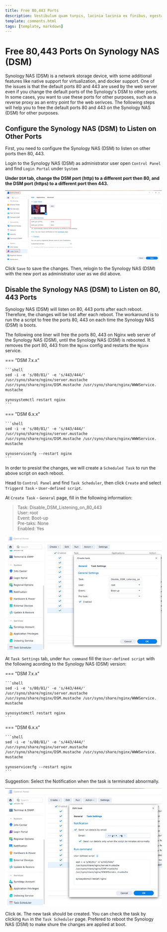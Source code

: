 ```yaml
---
title: Free 80,443 Ports
description: Vestibulum quam turpis, lacinia lacinia ex finibus, egestas malesuada nunc. Maecenas euismod neque rhoncus suscipit viverra. Nulla venenatis enim vel mauris ornare viverra.
template: comments.html
tags: [template, markdown]
---
```


# Free 80,443 Ports On Synology NAS (DSM)

Synology NAS (DSM) is a network storage device, with some additional features like native support for virtualization, and docker support.
One of the issues is that the default ports 80 and 443 are used by the web server even if you change the default ports of the Synology's DSM to other ports.
In some cases, you want to use these ports for other purposes, such as a reverse proxy as an entry point for the web serivces.
The following steps will help you to free the default ports 80 and 443 on the Synology NAS (DSM) for other purposes.

## Configure the Synology NAS (DSM) to Listen on Other Ports

First, you need to configure the Synology NAS (DSM) to listen on other ports then 80, 443.

Login to the Synology NAS (DSM) as administrator user open `Control Panel` and find `Login Portal` under `System`

**Under `DSM` tab, change the DSM port (http) to a different port then 80, and the DSM port (https) to a different port then 443.**

![DSM Change Default Port][dsm-change-default-port-img]

Click `Save` to save the changes. Then, relogin to the Synology NAS (DSM) with the new port as administrator user as we did above.

## Disable the Synology NAS (DSM) to Listen on 80, 443 Ports

Synology NAS (DSM) will listen on 80, 443 ports after each reboot. Therefore, the changes will be lost after each reboot. The workaround is to run the a script to free the ports 80, 443 on each time the Synology NAS (DSM) is boots.

The following one liner will free the ports 80, 443 on Nginx web server of the Synology NAS (DSM), until the Synology NAS (DSM) is rebooted.
It removes the port 80, 443 from the `Nginx` config and restarts the `Nginx` service.

=== "DSM 7.x.x"

    ```shell
    sed -i -e 's/80/81/' -e 's/443/444/' /usr/syno/share/nginx/server.mustache /usr/syno/share/nginx/DSM.mustache /usr/syno/share/nginx/WWWService. mustache

    synosystemctl restart nginx
    ```

=== "DSM 6.x.x"

    ```shell
    sed -i -e 's/80/81/' -e 's/443/444/' /usr/syno/share/nginx/server.mustache /usr/syno/share/nginx/DSM.mustache /usr/syno/share/nginx/WWWService. mustache

    synoservicecfg --restart nginx
    ```

In order to presist the changes, we will create a `Scheduled Task` to run the above script on each reboot.

Head to `Control Panel` and find `Task Scheduler`, then click `Create` and select `Triggerd Task` - `User-defined script`.

At `Create Task` - `General` page, fill in the following information:

> Task: Disable_DSM_Listening_on_80_443  
> User: root  
> Event: Boot-up  
> Pre-taks: None <blank>  
> Enabled: Yes

![DSM Create Task][dsm-create-task-img]

At `Task Settings` tab, under `Run command` fill the `User-defined script` with the following acording to the Synology NAS (DSM) version:

=== "DSM 7.x.x"

    ```shell
    sed -i -e 's/80/81/' -e 's/443/444/' /usr/syno/share/nginx/server.mustache /usr/syno/share/nginx/DSM.mustache /usr/syno/share/nginx/WWWService. mustache

    synosystemctl restart nginx
    ```

=== "DSM 6.x.x"

    ```shell
    sed -i -e 's/80/81/' -e 's/443/444/' /usr/syno/share/nginx/server.mustache /usr/syno/share/nginx/DSM.mustache /usr/syno/share/nginx/WWWService. mustache

    synoservicecfg --restart nginx
    ```

Suggestion: Select the Notification when the task is terminated abnormally.

![DSM Task Settings][dsm-task-settings-img]

Click `OK`. The new task should be created. You can check the task by clicking `Run` in the `Task Scheduler` page.
Prefered to reboot the Synology NAS (DSM) to make shure the changes are applied at boot.

<!-- images -->

[dsm-change-default-port-img]: /assets/images/ce653b82-c3a7-11ec-8d1f-17eb1f5bd0eb.jpg 'DSM Change Default Port'
[dsm-create-task-img]: /assets/images/944c1cbc-c3ad-11ec-b5f1-5f23693b3268.jpg 'DSM Create Task'
[dsm-task-settings-img]: /assets/images/d163247e-c3ad-11ec-89c1-b30522ee9186.jpg 'DSM Task Settings'

<!--css-->

<!-- end appendices -->
